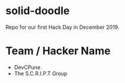 # solid-doodle
Repo for our first Hack Day in December 2019.

# Team / Hacker Name
 * DevCPune
 * The S.C.R.I.P.T Group
